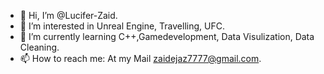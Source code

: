 - 👋 Hi, I’m @Lucifer-Zaid.
- 👀 I’m interested in Unreal Engine, Travelling, UFC.
- 🌱 I’m currently learning C++,Gamedevelopment, Data Visulization, Data Cleaning.
- 📫 How to reach me: At my Mail zaidejaz7777@gmail.com.

<!---
Lucifer-Zaid/Lucifer-Zaid is a ✨ special ✨ repository because its `README.md` (this file) appears on your GitHub profile.
You can click the Preview link to take a look at your changes.
--->
